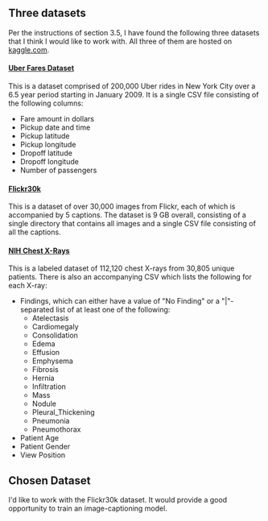 ## Three datasets

Per the instructions of section 3.5, I have found the following
three datasets that I think I would like to work with. All
three of them are hosted on [kaggle.com](https://kaggle.com).

#### [Uber Fares Dataset](https://www.kaggle.com/datasets/yasserh/uber-fares-dataset)

This is a dataset comprised of 200,000 Uber rides in New York City 
over a 6.5 year period starting in January 2009. It is a single
CSV file consisting of the following columns:
- Fare amount in dollars
- Pickup date and time
- Pickup latitude
- Pickup longitude
- Dropoff latitude
- Dropoff longitude
- Number of passengers

#### [Flickr30k](https://www.kaggle.com/datasets/hsankesara/flickr-image-dataset)

This is a dataset of over 30,000 images from Flickr, each of which
is accompanied by 5 captions. The dataset is 9 GB overall, consisting
of a single directory that contains all images and a single CSV file
consisting of all the captions.

#### [NIH Chest X-Rays](https://www.kaggle.com/datasets/nih-chest-xrays/data)

This is a labeled dataset of 112,120 chest X-rays from 30,805 unique patients.
There is also an accompanying CSV which lists the following for each X-ray:
- Findings, which can either have a value of "No Finding" or a "|"-separated
  list of at least one of the following:
  - Atelectasis
  - Cardiomegaly
  - Consolidation
  - Edema
  - Effusion
  - Emphysema
  - Fibrosis
  - Hernia
  - Infiltration
  - Mass
  - Nodule
  - Pleural_Thickening
  - Pneumonia
  - Pneumothorax
- Patient Age
- Patient Gender
- View Position

## Chosen Dataset

I'd like to work with the Flickr30k dataset. It would provide 
a good opportunity to train an image-captioning model.